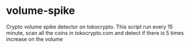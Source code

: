 # volume-spike
Crypto volume spike detector on tokocrypto.
This script run every 15 minute, scan all the coins in tokocrypto.com and detect if there is 5 times increase on the volume

